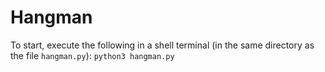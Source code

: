 # Hangman

To start, execute the following in a shell terminal (in the same directory as
the file `hangman.py`): `python3 hangman.py`
